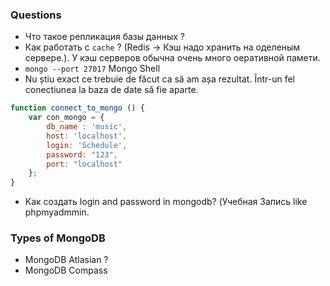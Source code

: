 ### Questions
* Что такое репликация базы данных ?
* Как работать с `cache` ? (Redis -> Кэш надо хранить на оделеным сервере.). У кэш серверов обычна очень много оеративной памети. 
* `mongo --port 27017` Mongo Shell
* Nu știu exact ce trebuie de făcut ca să am așa rezultat. Într-un fel conectiunea la baza de date să fie aparte.

```js
function connect_to_mongo () {
	var con_mongo = {
		db_name : 'music',
		host: 'localhost',
		login: 'Schedule',
		password: "123",
		port: "localhost"
	};
}
```

* Как создать login and password in mongodb? (Учебная Запись like phpmyadmmin.

### Types of MongoDB
* MongoDB Atlasian ?
* MongoDB Compass
